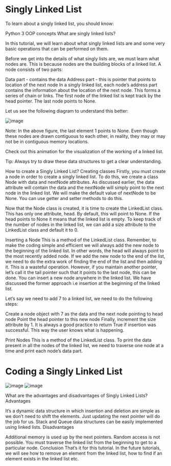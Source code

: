 # Singly Linked List
To learn about a singly linked list, you should know: 

Python 3
OOP concepts
What are singly linked lists?

In this tutorial, we will learn about what singly linked lists are and some very basic operations that can be performed on them.

Before we get into the details of what singly lists are, we must learn what nodes are. This is because nodes are the building blocks of a linked list. A node consists of two parts:

Data part - contains the data
Address part - this is pointer that points to location of the next node
In a singly linked list, each node’s address part contains the information about the location of the next node. This forms a series of chain or links. The first node of the linked list is kept track by the head pointer. The last node points to None.

Let us see the following diagram to understand this better:

![image](https://user-images.githubusercontent.com/19671036/60899510-3605f200-a230-11e9-9e68-aec6e6cff252.png)

Note: In the above figure, the last element 1 points to None. Even though these nodes are drawn contiguous to each other, in reality, they may or may not be in contiguous memory locations.

Check out this animation for the visualization of the working of a linked list.

Tip: Always try to draw these data structures to get a clear understanding.

How to create a Singly Linked List?
Creating classes
Firstly, you must create a node in order to create a singly linked list. To do this, we create a class Node with data and nextNode attributes. As discussed earlier, the data attribute will contain the data and the nextNode will simply point to the next node in the linked list. We will make the default value of nextNode to be None. You can use getter and setter methods to do this.

Now that the Node class is created, it is time to create the LinkedList class. This has only one attribute, head. By default, this will point to None. If the head points to None it means that the linked list is empty. To keep track of the number of nodes in the linked list, we can add a size attribute to the LinkedList class and default it to 0.

Inserting a Node
This is a method of the LinkedList class. Remember, to make the coding simple and efficient we will always add the new node to the beginning of the linked list. In other words, the head will always point to the most recently added node. If we add the new node to the end of the list, we need to do the extra work of finding the end of the list and then adding it. This is a wasteful operation. However, if you maintain another pointer, let’s call it the tail pointer such that it points to the last node, this can be done. You can insert a new node anywhere in the linked list. We have discussed the former approach i.e insertion at the beginning of the linked list.

Let’s say we need to add 7 to a linked list, we need to do the following steps:

Create a node object with 7 as the data and the next node pointing to head node
Point the head pointer to this new node
Finally, increment the size attribute by 1. It is always a good practice to return True if insertion was successful. This way the user knows what is happening.

Print Nodes
This is a method of the LinkedList class. To print the data present in all the nodes of the linked list, we need to traverse one node at a time and print each node’s data part.

# Coding a Singly Linked List
![image](https://user-images.githubusercontent.com/19671036/60899637-68175400-a230-11e9-90ba-2c47735892d7.png)
![image](https://user-images.githubusercontent.com/19671036/60899703-83825f00-a230-11e9-9a70-d23911da1699.png)

What are the advantages and disadvantages of Singly Linked Lists?
Advantages

It’s a dynamic data structure in which insertion and deletion are simple as we don’t need to shift the elements. Just updating the next pointer will do the job for us.
Stack and Queue data structures can be easily implemented using linked lists.
Disadvantages

Additional memory is used up by the next pointers.
Random access is not possible. You must traverse the linked list from the beginning to get to a particular node.
Conclusion
That’s it for this tutorial. In the future tutorials, we will see how to remove an element from the linked list, how to find if an element exists in the linked list etc.

